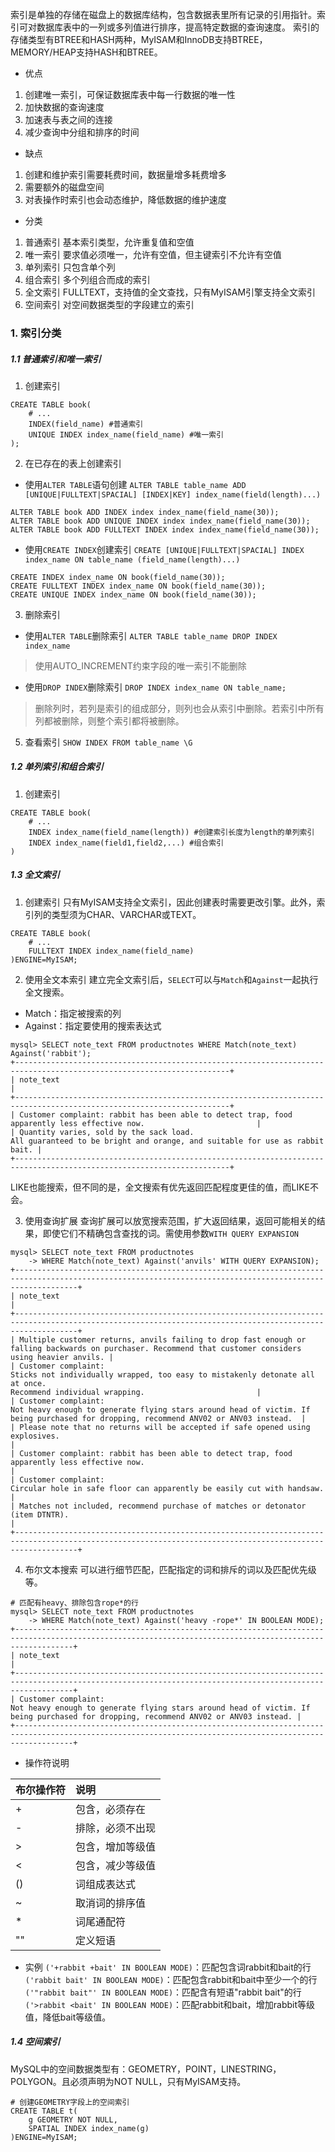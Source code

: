索引是单独的存储在磁盘上的数据库结构，包含数据表里所有记录的引用指针。索引可对数据库表中的一列或多列值进行排序，提高特定数据的查询速度。
索引的存储类型有BTREE和HASH两种，MyISAM和InnoDB支持BTREE，MEMORY/HEAP支持HASH和BTREE。
- 优点
1) 创建唯一索引，可保证数据库表中每一行数据的唯一性
2) 加快数据的查询速度
3) 加速表与表之间的连接
4) 减少查询中分组和排序的时间
- 缺点
1) 创建和维护索引需要耗费时间，数据量增多耗费增多
2) 需要额外的磁盘空间
3) 对表操作时索引也会动态维护，降低数据的维护速度
- 分类
1) 普通索引
基本索引类型，允许重复值和空值
2) 唯一索引
要求值必须唯一，允许有空值，但主键索引不允许有空值
3) 单列索引
只包含单个列
4) 组合索引
多个列组合而成的索引
5) 全文索引
FULLTEXT，支持值的全文查找，只有MyISAM引擎支持全文索引
6) 空间索引
对空间数据类型的字段建立的索引

### 1. 索引分类
##### 1.1 普通索引和唯一索引
1. 创建索引
```mysql
CREATE TABLE book(
	# ...
	INDEX(field_name) #普通索引
	UNIQUE INDEX index_name(field_name) #唯一索引
);
```

2. 在已存在的表上创建索引
- 使用`ALTER TABLE`语句创建
`ALTER TABLE table_name ADD [UNIQUE|FULLTEXT|SPACIAL] [INDEX|KEY] index_name(field(length)...)`
```mysql
ALTER TABLE book ADD INDEX index index_name(field_name(30));
ALTER TABLE book ADD UNIQUE INDEX index index_name(field_name(30));
ALTER TABLE book ADD FULLTEXT INDEX index index_name(field_name(30));
```

- 使用`CREATE INDEX`创建索引
`CREATE [UNIQUE|FULLTEXT|SPACIAL] INDEX index_name ON table_name (field_name(length)...)`
```mysql
CREATE INDEX index_name ON book(field_name(30));
CREATE FULLTEXT INDEX index_name ON book(field_name(30));
CREATE UNIQUE INDEX index_name ON book(field_name(30));
```

3. 删除索引
- 使用`ALTER TABLE`删除索引
`ALTER TABLE table_name DROP INDEX index_name`
> 使用AUTO_INCREMENT约束字段的唯一索引不能删除

- 使用`DROP INDEX`删除索引
`DROP INDEX index_name ON table_name;`
> 删除列时，若列是索引的组成部分，则列也会从索引中删除。若索引中所有列都被删除，则整个索引都将被删除。

5. 查看索引
`SHOW INDEX FROM table_name \G`

##### 1.2 单列索引和组合索引
1. 创建索引
```mysql
CREATE TABLE book(
	# ...
	INDEX index_name(field_name(length)) #创建索引长度为length的单列索引
	INDEX index_name(field1,field2,...) #组合索引
)
```

##### 1.3 全文索引
1. 创建索引
只有MyISAM支持全文索引，因此创建表时需要更改引擎。此外，索引列的类型须为CHAR、VARCHAR或TEXT。
```mysql
CREATE TABLE book(
	# ...
	FULLTEXT INDEX index_name(field_name)
)ENGINE=MyISAM;
```

2. 使用全文本索引
建立完全文索引后，`SELECT`可以与`Match`和`Against`一起执行全文搜索。
- Match：指定被搜索的列
- Against：指定要使用的搜索表达式
```mysql
mysql> SELECT note_text FROM productnotes WHERE Match(note_text) Against('rabbit');
+----------------------------------------------------------------------------------------------------------------------+
| note_text                                                                                                            |
+----------------------------------------------------------------------------------------------------------------------+
| Customer complaint: rabbit has been able to detect trap, food apparently less effective now.                         |
| Quantity varies, sold by the sack load.
All guaranteed to be bright and orange, and suitable for use as rabbit bait. |
+----------------------------------------------------------------------------------------------------------------------+
```

LIKE也能搜索，但不同的是，全文搜索有优先返回匹配程度更佳的值，而LIKE不会。

3. 使用查询扩展
查询扩展可以放宽搜索范围，扩大返回结果，返回可能相关的结果，即使它们不精确包含查找的词。需使用参数`WITH QUERY EXPANSION`
```mysql
mysql> SELECT note_text FROM productnotes
    -> WHERE Match(note_text) Against('anvils' WITH QUERY EXPANSION);
+----------------------------------------------------------------------------------------------------------------------------------------------------------+
| note_text                                                                                                                                                |
+----------------------------------------------------------------------------------------------------------------------------------------------------------+
| Multiple customer returns, anvils failing to drop fast enough or falling backwards on purchaser. Recommend that customer considers using heavier anvils. |
| Customer complaint:
Sticks not individually wrapped, too easy to mistakenly detonate all at once.
Recommend individual wrapping.                         |
| Customer complaint:
Not heavy enough to generate flying stars around head of victim. If being purchased for dropping, recommend ANV02 or ANV03 instead.  |
| Please note that no returns will be accepted if safe opened using explosives.                                                                            |
| Customer complaint: rabbit has been able to detect trap, food apparently less effective now.                                                             |
| Customer complaint:
Circular hole in safe floor can apparently be easily cut with handsaw.                                                               |
| Matches not included, recommend purchase of matches or detonator (item DTNTR).                                                                           |
+----------------------------------------------------------------------------------------------------------------------------------------------------------+
```

4. 布尔文本搜索
可以进行细节匹配，匹配指定的词和排斥的词以及匹配优先级等。
```MYSQL
# 匹配有heavy、排除包含rope*的行
mysql> SELECT note_text FROM productnotes
    -> WHERE Match(note_text) Against('heavy -rope*' IN BOOLEAN MODE);
+---------------------------------------------------------------------------------------------------------------------------------------------------------+
| note_text                                                                                                                                               |
+---------------------------------------------------------------------------------------------------------------------------------------------------------+
| Customer complaint:
Not heavy enough to generate flying stars around head of victim. If being purchased for dropping, recommend ANV02 or ANV03 instead. |
+---------------------------------------------------------------------------------------------------------------------------------------------------------+
```

- 操作符说明

|布尔操作符|说明|
|:--|:--|
|+|包含，必须存在|
|-|排除，必须不出现|
|>|包含，增加等级值|
|<|包含，减少等级值|
|()|词组成表达式|
|~|取消词的排序值|
|\*|词尾通配符|
|""|定义短语|

- 实例
`('+rabbit +bait' IN BOOLEAN MODE)`：匹配包含词rabbit和bait的行
`('rabbit bait' IN BOOLEAN MODE)`：匹配包含rabbit和bait中至少一个的行
`('"rabbit bait"' IN BOOLEAN MODE)`：匹配含有短语"rabbit bait"的行
`('>rabbit <bait' IN BOOLEAN MODE)`：匹配rabbit和bait，增加rabbit等级值，降低bait等级值。
##### 1.4 空间索引
MySQL中的空间数据类型有：GEOMETRY，POINT，LINESTRING，POLYGON。且必须声明为NOT NULL，只有MyISAM支持。
```mysql
# 创建GEOMETRY字段上的空间索引
CREATE TABLE t(
	g GEOMETRY NOT NULL,
	SPATIAL INDEX index_name(g)
)ENGINE=MyISAM;
```

